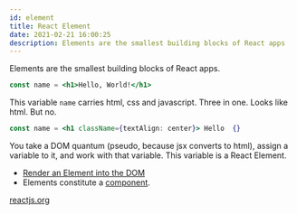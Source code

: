 ```yaml
---
id: element
title: React Element
date: 2021-02-21 16:00:25
description: Elements are the smallest building blocks of React apps
---
```


Elements are the smallest building blocks of React apps.

```jsx
const name = <h1>Hello, World!</h1>
```

This variable `name` carries html, css and javascript. Three in one. Looks like html. But no.

```jsx
const name = <h1 className={textAlign: center}> Hello  {}
```

You take a DOM quantum (pseudo, because jsx converts to html), assign a variable to it, and work with that variable. This variable is a React Element.

- [Render an Element into the DOM](render-element)
- Elements constitute a [component](component).

<a href='https://reactjs.org/docs/rendering-elements.html' class='external'>reactjs.org</a>
